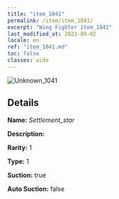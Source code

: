 ```yaml
---
title: "item_1041"
permalink: /item/item_1041/
excerpt: "Wing Fighter item_1041"
last_modified_at: 2023-09-02
locale: en
ref: "item_1041.md"
toc: false
classes: wide
---
```



 ![Unknown_1041](/images/item/Settlement_star_p.png)



## Details

 **Name:** *Settlement_star* 

 **Description:** 

 **Rarity:** 1 

 **Type:** 1 

 **Suction:** true 

 **Auto Suction:** false 


